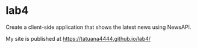 # lab4
Create a client-side application that shows the latest news using NewsAPI.

My site is published at https://tatuana4444.github.io/lab4/
